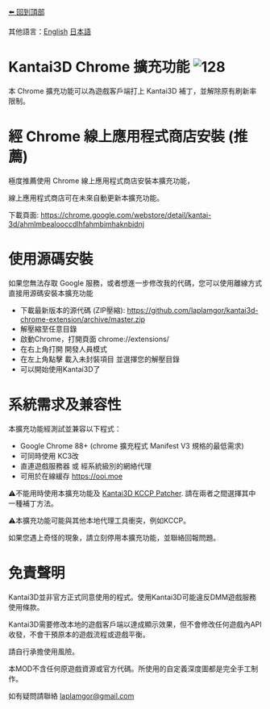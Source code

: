 [⬅️ 回到頂部](https://github.com/laplamgor/kantai3d)

其他語言：[English](https://github.com/laplamgor/kantai3d-chrome-extension/blob/master/README.md) [日本語](https://github.com/laplamgor/kantai3d-chrome-extension/blob/master/README.ja.md)

# Kantai3D Chrome 擴充功能 ![128](https://user-images.githubusercontent.com/11514317/103167807-40271080-4869-11eb-97b1-db51d5d39a0c.png)

本 Chrome 擴充功能可以為遊戲客戶端打上 Kantai3D 補丁，並解除原有刷新率限制。


# 經 Chrome 線上應用程式商店安裝 (推薦)
極度推薦使用 Chrome 線上應用程式商店安裝本擴充功能，

線上應用程式商店可在未來自動更新本擴充功能。

下載頁面:
https://chrome.google.com/webstore/detail/kantai-3d/ahmlmbealooccdlhfahmbimhaknbidnj

# 使用源碼安裝
如果您無法存取 Google 服務，或者想進一步修改我的代碼，您可以使用離線方式直接用源碼安裝本擴充功能

* 下載最新版本的源代碼 (ZIP壓縮): https://github.com/laplamgor/kantai3d-chrome-extension/archive/master.zip
* 解壓縮至任意目錄
* 啟動Chrome，打開頁面 chrome://extensions/
* 在右上角打開 開發人員模式
* 在左上角點擊 載入未封裝項目 並選擇您的解壓目錄
* 可以開始使用Kantai3D了

# 系統需求及兼容性
本擴充功能經測試並兼容以下程式：
* Google Chrome 88+ (chrome 擴充程式 Manifest V3 規格的最低需求)
* 可同時使用 KC3改
* 直連遊戲服務器 或 經系統級別的網絡代理
* 可用於在線緩存 https://ooi.moe

⚠️不能用時使用本擴充功能及 [Kantai3D KCCP Patcher](https://github.com/laplamgor/kantai3d-kccp-patcher). 
請在兩者之間選擇其中一種補丁方法。

⚠️本擴充功能可能與其他本地代理工具衝突，例如KCCP。

如果您遇上奇怪的現象，請立刻停用本擴充功能，並聯絡回報問題。

# 免責聲明
Kantai3D並非官方正式同意使用的程式。使用Kantai3D可能違反DMM遊戲服務使用條款。

Kantai3D需要修改本地的遊戲客戶端以達成顯示效果，但不會修改任何遊戲內API收發，不會干預原本的遊戲流程或遊戲平衡。

請自行承擔使用風險。

本MOD不含任何原遊戲資源或官方代碼。所使用的自定義深度圖都是完全手工制作。

如有疑問請聯絡 laplamgor@gmail.com
